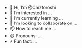 - 👋 Hi, I’m @Chizforoshi
- 👀 I’m interested in ...
- 🌱 I’m currently learning ...
- 💞️ I’m looking to collaborate on ...
- 📫 How to reach me ...
- 😄 Pronouns: ...
- ⚡ Fun fact: ...

<!---
Chizforoshi/Chizforoshi is a ✨ special ✨ repository because its `README.md` (this file) appears on your GitHub profile.
You can click the Preview link to take a look at your changes.
--->
